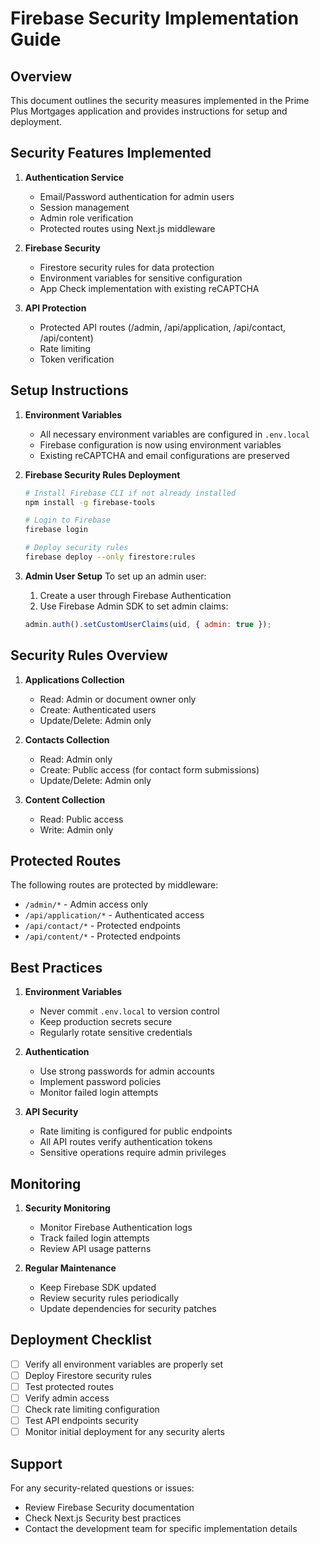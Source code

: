 # Firebase Security Implementation Guide

## Overview

This document outlines the security measures implemented in the Prime Plus Mortgages application and provides instructions for setup and deployment.

## Security Features Implemented

1. **Authentication Service**

   - Email/Password authentication for admin users
   - Session management
   - Admin role verification
   - Protected routes using Next.js middleware

2. **Firebase Security**

   - Firestore security rules for data protection
   - Environment variables for sensitive configuration
   - App Check implementation with existing reCAPTCHA

3. **API Protection**
   - Protected API routes (/admin, /api/application, /api/contact, /api/content)
   - Rate limiting
   - Token verification

## Setup Instructions

1. **Environment Variables**

   - All necessary environment variables are configured in `.env.local`
   - Firebase configuration is now using environment variables
   - Existing reCAPTCHA and email configurations are preserved

2. **Firebase Security Rules Deployment**

   ```bash
   # Install Firebase CLI if not already installed
   npm install -g firebase-tools

   # Login to Firebase
   firebase login

   # Deploy security rules
   firebase deploy --only firestore:rules
   ```

3. **Admin User Setup**
   To set up an admin user:
   1. Create a user through Firebase Authentication
   2. Use Firebase Admin SDK to set admin claims:
   ```javascript
   admin.auth().setCustomUserClaims(uid, { admin: true });
   ```

## Security Rules Overview

1. **Applications Collection**

   - Read: Admin or document owner only
   - Create: Authenticated users
   - Update/Delete: Admin only

2. **Contacts Collection**

   - Read: Admin only
   - Create: Public access (for contact form submissions)
   - Update/Delete: Admin only

3. **Content Collection**
   - Read: Public access
   - Write: Admin only

## Protected Routes

The following routes are protected by middleware:

- `/admin/*` - Admin access only
- `/api/application/*` - Authenticated access
- `/api/contact/*` - Protected endpoints
- `/api/content/*` - Protected endpoints

## Best Practices

1. **Environment Variables**

   - Never commit `.env.local` to version control
   - Keep production secrets secure
   - Regularly rotate sensitive credentials

2. **Authentication**

   - Use strong passwords for admin accounts
   - Implement password policies
   - Monitor failed login attempts

3. **API Security**
   - Rate limiting is configured for public endpoints
   - All API routes verify authentication tokens
   - Sensitive operations require admin privileges

## Monitoring

1. **Security Monitoring**

   - Monitor Firebase Authentication logs
   - Track failed login attempts
   - Review API usage patterns

2. **Regular Maintenance**
   - Keep Firebase SDK updated
   - Review security rules periodically
   - Update dependencies for security patches

## Deployment Checklist

- [ ] Verify all environment variables are properly set
- [ ] Deploy Firestore security rules
- [ ] Test protected routes
- [ ] Verify admin access
- [ ] Check rate limiting configuration
- [ ] Test API endpoints security
- [ ] Monitor initial deployment for any security alerts

## Support

For any security-related questions or issues:

- Review Firebase Security documentation
- Check Next.js Security best practices
- Contact the development team for specific implementation details
